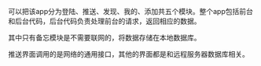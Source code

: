 可以把该app分为登陆、推送、发现、我的、添加共五个模块。整个app包括前台和后台代码，后台代码负责处理前台的请求，返回相应的数据。

其中只有备忘模块是不需要联网的，将数据存储在本地数据库。

推送界面调用的是网络的通用接口，其他的界面都是和远程服务器数据库相关。
